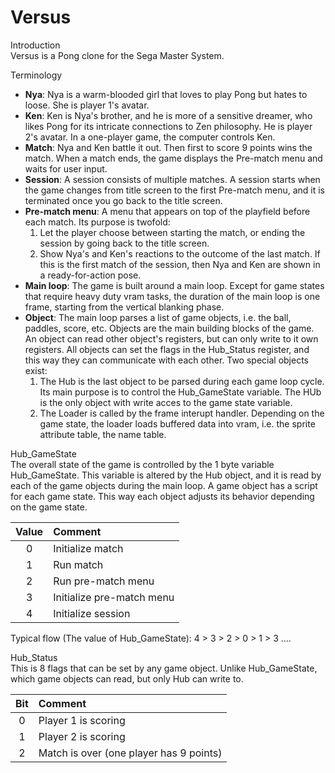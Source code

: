 # Versus

Introduction  
Versus is a Pong clone for the Sega Master System.

Terminology 
- **Nya**: Nya is a warm-blooded girl that loves to play Pong but hates to loose. She is player 1's avatar.
- **Ken**: Ken is Nya's brother, and he is more of a sensitive dreamer, who likes Pong for its intricate connections to Zen philosophy. He is player 2's avatar. In a one-player game, the computer controls Ken.
- **Match**: Nya and Ken battle it out. Then first to score 9 points wins the match. When a match ends, the game displays the Pre-match menu and waits for user input.
- **Session**: A session consists of multiple matches. A session starts when the game changes from title screen to the first Pre-match menu, and it is terminated once you go back to the title screen.
- **Pre-match menu**: A menu that appears on top of the playfield before each match. Its purpose is twofold:
  1. Let the player choose between starting the match, or ending the session by going back to the title screen. 
  2. Show Nya's and Ken's reactions to the outcome of the last match. If this is the first match of the session, then Nya and Ken are shown in a ready-for-action pose.
- **Main loop**: The game is built around a main loop. Except for game states that require heavy duty vram tasks, the duration of the main loop is one frame, starting from the vertical blanking phase.
- **Object**: The main loop parses a list of game objects, i.e. the ball, paddles, score, etc. Objects are the main building blocks of the game. An object can read other object's registers, but can only write to it own registers. All objects can set the flags in the Hub_Status register, and this way they can communicate with each other. Two special objects exist:
  1. The Hub is the last object to be parsed during each game loop cycle. Its main purpose is to control the Hub_GameState variable. The HUb is the only object with write acces to the game state variable.
  2. The Loader is called by the frame interupt handler. Depending on the game state, the loader loads buffered data into vram, i.e. the sprite attribute table, the name table.

Hub_GameState    
The overall state of the game is controlled by the 1 byte variable Hub_GameState. This variable is altered by the Hub object, and it is read by each of the game objects during the main loop. A game object has a script for each game state. This way each object adjusts its behavior depending on the game state.

| Value | Comment                                               |
| :---: | :---------------------------------------------------- |
| 0     | Initialize match                                      |
| 1     | Run match                                             |
| 2     | Run pre-match menu                                    |
| 3     | Initialize pre-match menu                             |
| 4     | Initialize session                                    |

Typical flow (The value of Hub_GameState):
4 > 3 > 2 > 0 > 1 > 3 ....

Hub_Status  
This is 8 flags that can be set by any game object. Unlike Hub_GameState, which game objects can read, but only Hub can write to.

| Bit   | Comment                                               |
| :---: | :---------------------------------------------------- |
| 0     | Player 1 is scoring                                   |
| 1     | Player 2 is scoring                                   |
| 2     | Match is over (one player has 9 points)               |
